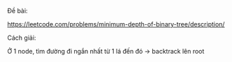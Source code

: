 Đề bài:

https://leetcode.com/problems/minimum-depth-of-binary-tree/description/

Cách giải:

Ở 1 node, tìm đường đi ngắn nhất từ 1 lá đến đó -> backtrack lên root